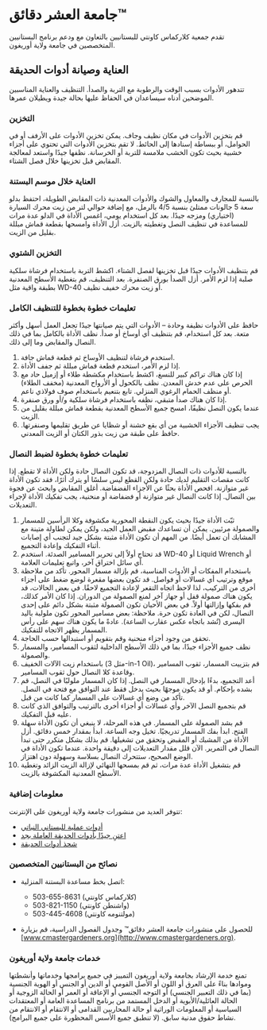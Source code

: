 # جامعة العشر دقائق™

تقدم جمعية كلاركماس كاونتي للبستانيين بالتعاون مع ودعم برنامج البستانيين المتخصصين في جامعة ولاية أوريغون.

## العناية وصيانة أدوات الحديقة

تتدهور الأدوات بسبب الوقت والرطوبة مع التربة والصدأ. التنظيف والعناية المناسبين الموضحين أدناه سيساعدان في الحفاظ عليها بحالة جيدة ويطيلان عمرها.

### التخزين

قم بتخزين الأدوات في مكان نظيف وجاف. يمكن تخزين الأدوات على الأرفف أو في الحوامل، أو ببساطة إسنادها إلى الحائط. لا تقم بتخزين الأدوات التي تحتوي على أجزاء خشبية بحيث تكون الخشب ملامسة للتربة أو الخرسانة. نظفها جيدًا واستعد لمعالجة المقابض قبل تخزينها خلال فصل الشتاء.

### العناية خلال موسم البستنة

بالنسبة للمجارف والمعاول والشوك والأدوات المعدنية ذات المقابض الطويلة، احتفظ بدلو سعة 5 جالونات ممتلئ بنسبة 4/5 بالرمل، مع إضافة حوالي لتر من زيت محرك السيارة (اختياري) ومزجه جيدًا. بعد كل استخدام يومي، اغمس الأداة في الدلو عدة مرات للمساعدة في تنظيف النصل وتغطيته بالزيت. أزل الأداة وامسحها بقطعة قماش مبللة بقليل من الزيت.

### التخزين الشتوي

قم بتنظيف الأدوات جيدًا قبل تخزينها لفصل الشتاء. اكشط التربة باستخدام فرشاة سلكية صلبة إذا لزم الأمر. أزل الصدأ بورق الصنفرة. بعد التنظيف، قم بتغطية الأسطح المعدنية بطبقة واقية مثل WD-40 أو زيت محرك خفيف نظيف.

### تعليمات خطوة بخطوة للتنظيف الكامل

حافظ على الأدوات نظيفة وحادة – الأدوات التي يتم صيانتها جيدًا تجعل العمل أسهل وأكثر متعة. بعد كل استخدام، قم بتنظيف أي أوساخ أو صدأ. نظف الأداة بالكامل بما في ذلك النصال والمقابض وما إلى ذلك.

1. استخدم فرشاة لتنظيف الأوساخ ثم قطعة قماش جافة.
2. إذا لزم الأمر، استخدم قطعة قماش مبللة ثم جفف الأداة.
3. إذا كان هناك تراكم كبير للنسغ، اكشط باستخدام مكشطة طلاء أو إزميل حاد مع الحرص على عدم خدش المعدن. نظف بالكحول أو الأرواح المعدنية (مخفف الطلاء) أو منظف الحمام الرغوي المنزلي. تابع بتنعيم باستخدام صوف فولاذي ناعم.
4. إذا كان هناك صدأ متبقي، نظفه باستخدام فرشاة سلكية و/أو ورق صنفرة.
5. عندما يكون النصل نظيفًا، امسح جميع الأسطح المعدنية بقطعة قماش مبللة بقليل من الزيت.
6. يجب تنظيف الأجزاء الخشبية من أي بقع خشنة أو شظايا عن طريق تقليمها وصنفرتها. حافظ على طبقة من زيت بذور الكتان أو الزيت المعدني.

### تعليمات خطوة بخطوة لضبط النصال

بالنسبة للأدوات ذات النصال المزدوجة، قد تكون النصال حادة ولكن الأداة لا تقطع. إذا كانت مقصات التقليم لديك حادة ولكن القطع ليس سلسًا أو يترك أثرًا، فقد تكون الأداة غير متوازنة. افحص الأداة بحثًا عن الأجزاء الفضفاضة. أغلق المقابض وابحث عن فجوة بين النصال. إذا كانت النصال غير متوازنة أو فضفاضة أو منحنية، يجب تفكيك الأداة لإجراء التعديلات.

1. ثبّت الأداة جيدًا بحيث يكون النقطة المحورية مكشوفة وكلا الرأسين للمسمار والصمولة مرئيين. يمكن أن تساعدك مقبض العمل الجيد، ولكن يمكن لطاولة متينة مع المشابك أن تعمل أيضًا. من المهم أن تكون الأداة مثبتة بشكل جيد لتجنب أي إصابات أثناء التفكيك وإعادة التجميع.
2. قد تحتاج أولاً إلى تحرير المسامير الصدئة. استخدم WD-40 أو Liquid Wrench أو أي سائل اختراق آخر، واتبع تعليمات العلامة.
3. باستخدام المفكات أو الأدوات المناسبة، قم بإزالة مسمار المحور. تأكد من ملاحظة موقع وترتيب أي غسالات أو فواصل. قد تكون بعضها مقعرة لوضع ضغط على أجزاء أخرى من التركيب، لذا لاحظ اتجاه التقعر لإعادة التجميع لاحقًا. في بعض الحالات، قد يكون هناك صمولة قفل أو جهاز آخر لمنع الصمولة من الدوران. إذا كان الأمر كذلك، قم بفكها وإزالتها أولاً. في بعض الأحيان تكون الصمولة مثبتة بشكل دائم على إحدى النصال، لكن في العادة تكون حرة. ملاحظة: بعض مسامير المحور تكون ملولبة باليد اليسرى (تُشد باتجاه عكس عقارب الساعة). عادةً ما يكون هناك سهم على رأس المسمار يظهر الاتجاه للتفكيك.
4. تحقق من وجود أجزاء منحنية وقم بتقويم أو استبدالها حسب الحاجة.
5. نظف جميع الأجزاء جيدًا، بما في ذلك الأسطح الداخلية لثقوب المسامير، والمسمار والصمولة.
6. باستخدام زيت الآلات الخفيف (مثل 3-in-1 Oil)، قم بتزييت المسمار، ثقوب المسامير وقاعدة كلا النصال حول ثقوب المسامير.
7. أعد التجميع، بدءًا بإدخال المسمار في النصل. إذا كان المسمار ملولبًا في النصل، قم بشده بإحكام. أو قد يكون موجهًا بحيث يدخل فقط عند التوافق مع فتحة في النصل. تأكد من وضع أي غسالات على المسمار كما كانت من قبل.
8. قم بتجميع النصل الآخر وأي غسالات أو أجزاء أخرى بالترتيب والتوافق الذي كانت عليه قبل التفكيك.
9. قم بشد الصمولة على المسمار. في هذه المرحلة، لا ينبغي أن تكون الأداة سهلة الفتح. ابدأ بفك المسمار تدريجيًا. تخيل وجه الساعة. ابدأ بمقدار خمس دقائق. أزل الأداة من المشبك أو المقبض وتحقق من تشغيلها. قم بذلك بشكل متكرر حتى تبدأ النصال في التمرير. الآن قلل مقدار التعديلات إلى دقيقة واحدة. عندما تكون الأداة في الوضع الصحيح، ستتحرك النصال بسلاسة وسهولة دون اهتزاز.
10. قم بتشغيل الأداة عدة مرات، ثم قم بمسحها النهائي لإزالة الزيت الزائد وتغطية الأسطح المعدنية المكشوفة بالزيت.

### معلومات إضافية

تتوفر العديد من منشورات جامعة ولاية أوريغون على الإنترنت:

- [أدوات عملية للبستاني النباتي](http://extension.oregonstate.edu/gardening/practical-tools-vegetable-gardener)
- [اعتنِ جيدًا بأدوات الحديقة العاملة بجد](http://extension.oregonstate.edu/gardening/take-good-care-hard-working-garden-tools)
- [شحذ أدوات الحديقة](http://extension.oregonstate.edu/benton/sites/default/files/sharpgdn_insights2012.pdf)

### نصائح من البستانيين المتخصصين

- اتصل بخط مساعدة البستنة المنزلية:  
  - 503-655-8631 (كلاركماس كاونتي)  
  - 503-821-1150 (واشنطن كاونتي)  
  - 503-445-4608 (مولتنومه كاونتي)

- للحصول على منشورات جامعة العشر دقائق™ وجدول الفصول الدراسية، قم بزيارة [www.cmastergardeners.org](http://www.cmastergardeners.org).

### خدمات جامعة ولاية أوريغون

تمنع خدمة الإرشاد بجامعة ولاية أوريغون التمييز في جميع برامجها وخدماتها وأنشطتها وموادها بناءً على العرق أو اللون أو الأصل القومي أو الدين أو الجنس أو الهوية الجنسية (بما في ذلك التعبير الجنسي) أو التوجه الجنسي أو الإعاقة أو العمر أو الحالة الزوجية أو الحالة العائلية/الأبوية أو الدخل المستمد من برنامج المساعدة العامة أو المعتقدات السياسية أو المعلومات الوراثية أو حالة المحاربين القدامى أو الانتقام أو الانتقام من نشاط حقوق مدنية سابق. (لا تنطبق جميع الأسس المحظورة على جميع البرامج).